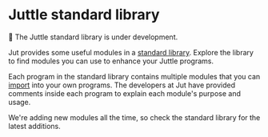 Juttle standard library 
=======================

:construction: The Juttle standard library is under development.

Jut provides some useful modules in a [standard library](http://github.com/juttle/juttle/tree/master/lib/stdlib). Explore the
library to find modules you can use to enhance your Juttle programs.


Each program in the standard library contains multiple modules that you can [import](./programming_constructs.md#modules) into your own programs. The developers at Jut have provided comments inside
each program to explain each module's purpose and usage.

We're adding new modules all the time, so check the standard library for
the latest additions.

